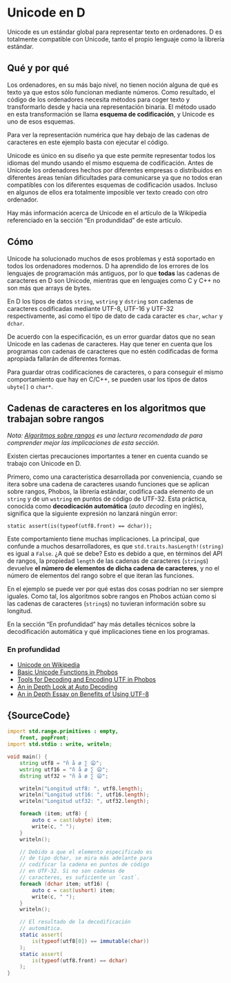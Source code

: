 # Unicode en D

Unicode es un estándar global para representar texto en ordenadores. D es
totalmente compatible con Unicode, tanto el propio lenguaje como la librería
estándar.

## Qué y por qué

Los ordenadores, en su más bajo nivel, no tienen noción alguna de qué es texto
ya que estos sólo funcionan mediante números. Como resultado, el código de los
ordenadores necesita métodos para coger texto y transformarlo desde y hacia
una representación binaria. El método usado en esta transformación se llama
**esquema de codificación**, y Unicode es uno de esos esquemas.

Para ver la representación numérica que hay debajo de las cadenas de caracteres
en este ejemplo basta con ejecutar el código.

Unicode es único en su diseño ya que este permite representar todos los
idiomas del mundo usando el mismo esquema de codificación. Antes de Unicode
los ordenadores hechos por diferentes empresas o distribuidos en diferentes
áreas tenían dificultades para comunicarse ya que no todos eran compatibles
con los diferentes esquemas de codificación usados. Incluso en algunos de
ellos era totalmente imposible ver texto creado con otro ordenador.

Hay más información acerca de Unicode en el artículo de la Wikipedia
referenciado en la sección “En produndidad” de este artículo.

## Cómo

Unicode ha solucionado muchos de esos problemas y está soportado en todos los
ordenadores modernos. D ha aprendido de los errores de los lenguajes de
programación más antiguos, por lo que **todas** las cadenas de caracteres
en D son Unicode, mientras que en lenguajes como C y C++ no son más que arrays
de bytes.

En D los tipos de datos `string`, `wstring` y `dstring` son cadenas de
caracteres codificadas mediante UTF-8, UTF-16 y UTF-32 respectivamente,
así como el tipo de dato de cada caracter es `char`, `wchar` y `dchar`.

De acuerdo con la especificación, es un error guardar datos que no sean
Unicode en las cadenas de caracteres. Hay que tener en cuenta que los programas
con cadenas de caracteres que no estén codificadas de forma apropiada fallarán
de diferentes formas.

Para guardar otras codificaciones de caracteres, o para conseguir el mismo
comportamiento que hay en C/C++, se pueden usar los tipos de datos `ubyte[]`
o `char*`.

## Cadenas de caracteres en los algoritmos que trabajan sobre rangos

_Nota: [Algoritmos sobre rangos](gems/range-algorithms) es una lectura
recomendada de para comprender mejor las implicaciones de esta sección._

Existen ciertas precauciones importantes a tener en cuenta cuando se trabajo
con Unicode en D.

Primero, como una característica desarrollada por conveniencia, cuando se itera
sobre una cadena de caracteres usando funciones que se aplican sobre rangos,
Phobos, la librería estándar, codifica cada elemento de un `string` y de un
`wstring` en puntos de código de UTF-32. Esta práctica, conocida como
**decodicación automática** (*auto decoding* en inglés), significa que la
siguiente expresión no lanzará ningún error:

```
static assert(is(typeof(utf8.front) == dchar));
```

Este comportamiento tiene muchas implicaciones. La principal, que confunde
a muchos desarrolladores, es que `std.traits.hasLength!(string)` es igual a
`False`. ¿A qué se debe? Esto es debido a que, en términos del API de rangos,
la propiedad `length` de las cadenas de caracteres (`string`s) devuelve
**el número de elementos de dicha cadena de caracteres**, y no el número de
elementos del rango sobre el que iteran las funciones.

En el ejemplo se puede ver por qué estas dos cosas podrían no ser siempre
iguales. Como tal, los algoritmos sobre rangos en Phobos actúan como si
las cadenas de caracteres (`string`s) no tuvieran información sobre su
longitud.

En la sección “En profundidad” hay más detalles técnicos sobre la
decodificación automática y qué implicaciones tiene en los programas.

### En profundidad

- [Unicode on Wikipedia](https://en.wikipedia.org/wiki/Unicode)
- [Basic Unicode Functions in Phobos](https://dlang.org/phobos/std_uni.html)
- [Tools for Decoding and Encoding UTF in Phobos](https://dlang.org/phobos/std_utf.html)
- [An in Depth Look at Auto Decoding](https://jackstouffer.com/blog/d_auto_decoding_and_you.html)
- [An in Depth Essay on Benefits of Using UTF-8](http://utf8everywhere.org/)

## {SourceCode}

```d
import std.range.primitives : empty,
    front, popFront;
import std.stdio : write, writeln;

void main() {
    string utf8 = "ñ å ø ∑ 😦";
    wstring utf16 = "ñ å ø ∑ 😦";
    dstring utf32 = "ñ å ø ∑ 😦";

    writeln("Longitud utf8: ", utf8.length);
    writeln("Longitud utf16: ", utf16.length);
    writeln("Longitud utf32: ", utf32.length);

    foreach (item; utf8) {
        auto c = cast(ubyte) item;
        write(c, " ");
    }
    writeln();

    // Debido a que el elemento especificado es
    // de tipo dchar, se mira más adelante para
    // codificar la cadena en puntos de código
    // en UTF-32. Si no son cadenas de
    // caracteres, es suficiente un `cast`.
    foreach (dchar item; utf16) {
        auto c = cast(ushort) item;
        write(c, " ");
    }
    writeln();

    // El resultado de la decodificación
    // automática.
    static assert(
        is(typeof(utf8[0]) == immutable(char))
    );
    static assert(
        is(typeof(utf8.front) == dchar)
    );
}
```
